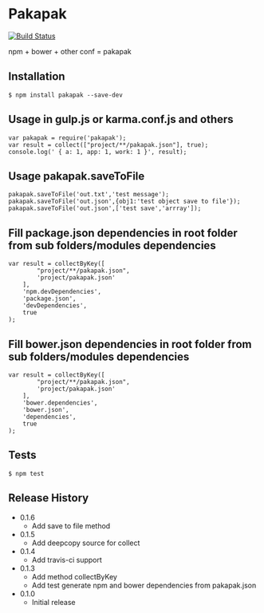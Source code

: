 Pakapak
=========

[![Build Status](https://travis-ci.org/EndyKaufman/pakapak.svg?branch=master)](https://travis-ci.org/EndyKaufman/pakapak)

npm + bower + other conf = pakapak

## Installation

    $ npm install pakapak --save-dev

## Usage in gulp.js or karma.conf.js and others

    var pakapak = require('pakapak');
    var result = collect(["project/**/pakapak.json"], true);
    console.log(' { a: 1, app: 1, work: 1 }', result);

## Usage pakapak.saveToFile

    pakapak.saveToFile('out.txt','test message');
    pakapak.saveToFile('out.json',{obj1:'test object save to file'});
    pakapak.saveToFile('out.json',['test save','arrray']);

## Fill package.json dependencies in root folder from sub folders/modules dependencies

    var result = collectByKey([
            "project/**/pakapak.json",
            'project/pakapak.json'
        ],
        'npm.devDependencies',
        'package.json',
        'devDependencies',
        true
    );
    

## Fill bower.json dependencies in root folder from sub folders/modules dependencies

    var result = collectByKey([
            "project/**/pakapak.json",
            'project/pakapak.json'
        ],
        'bower.dependencies',
        'bower.json',
        'dependencies',
        true
    );
    
## Tests

    $ npm test

## Release History
* 0.1.6 
    * Add save to file method
* 0.1.5 
    * Add deepcopy source for collect 
* 0.1.4 
    * Add travis-ci support 
* 0.1.3 
    * Add method collectByKey 
    * Add test generate npm and bower dependencies from pakapak.json
* 0.1.0 
    * Initial release